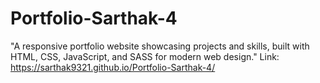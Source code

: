 # Portfolio-Sarthak-4
 "A responsive portfolio website showcasing projects and skills, built with HTML, CSS, JavaScript, and SASS for modern web design."
Link: https://sarthak9321.github.io/Portfolio-Sarthak-4/
